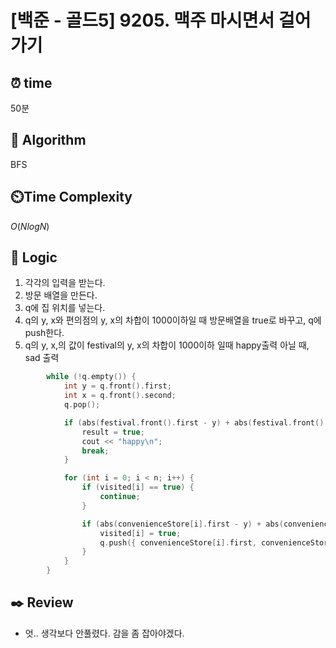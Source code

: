 # [백준 - 골드5] 9205. 맥주 마시면서 걸어가기
 
## ⏰  **time**
50분

## :pushpin: **Algorithm**
BFS

## ⏲️**Time Complexity**
$O(NlogN)$

## :round_pushpin: **Logic**
1. 각각의 입력을 받는다.
2. 방문 배열을 만든다.
3. q에 집 위치를 넣는다.
4. q의 y, x와 편의점의 y, x의 차합이 1000이하일 때 방문배열을 true로 바꾸고, q에 push한다.
5. q의 y, x,의 값이 festival의 y, x의 차합이 1000이하 일때 happy출력
   아닐 때, sad 출력
```cpp
		while (!q.empty()) {
			int y = q.front().first;
			int x = q.front().second;
			q.pop();

			if (abs(festival.front().first - y) + abs(festival.front().second - x) <= 1000) {
				result = true;
				cout << "happy\n";
				break;
			}

			for (int i = 0; i < n; i++) {
				if (visited[i] == true) {
					continue;
				}

				if (abs(convenienceStore[i].first - y) + abs(convenienceStore[i].second - x) <= 1000) {
					visited[i] = true;
					q.push({ convenienceStore[i].first, convenienceStore[i].second });
				}
			}
		}
```

## :black_nib: **Review**
- 엇.. 생각보다 안풀렸다. 감을 좀 잡아야겠다.

